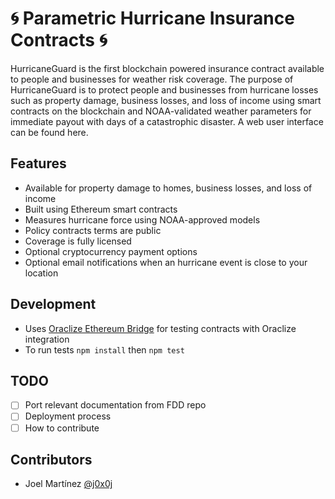 🌀 Parametric Hurricane Insurance Contracts 🌀
=============================================

HurricaneGuard is the first blockchain powered insurance contract available to people and businesses for weather risk coverage. The purpose of HurricaneGuard is to protect people and businesses from hurricane losses such as property damage, business losses, and loss of income using smart contracts on the blockchain and NOAA-validated weather parameters for immediate payout with days of a catastrophic disaster. 
A web user interface can be found here.

Features
-----------
* Available for property damage to homes, business losses, and loss of income
* Built using Ethereum smart contracts
* Measures hurricane force using NOAA-approved models
* Policy contracts terms are public 
* Coverage is fully licensed
* Optional cryptocurrency payment options
* Optional email notifications when an hurricane event is close to your location

Development
-----------

* Uses [Oraclize Ethereum Bridge](https://github.com/oraclize/ethereum-bridge)
for testing contracts with Oraclize integration
* To run tests `npm install` then `npm test`

TODO
----

* [ ] Port relevant documentation from FDD repo
* [ ] Deployment process
* [ ] How to contribute

Contributors
------------

* Joel Martínez [@j0x0j](https://github.com/j0x0j)
